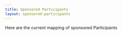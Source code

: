 ```yaml
---
title: Sponsored Participants
layout: sponsored-participants
---
```


Here are the current mapping of sponsored Participants
